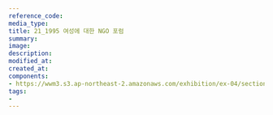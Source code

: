 ```yaml
---
reference_code:
media_type:
title: 21_1995 여성에 대한 NGO 포럼
summary:
image:
description:
modified_at:
created_at:
components:
- https://wwm3.s3.ap-northeast-2.amazonaws.com/exhibition/ex-04/section-01-right/21_1995+여성에+대한+NGO+포럼.JPG
tags:
-
---
```

